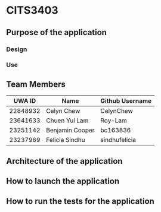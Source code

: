 # CITS3403
## Purpose of the application

### Design

### Use

## Team Members
| UWA ID | Name | Github Username |
| --------------- | --------------- | --------------- |
| 22848932 | Celyn Chew | CelynChew |
| 23641633  | Chuen Yui Lam  | Roy-Lam  |
| 23251142  | Benjamin Cooper | bc163836 |
| 23237969 | Felicia Sindhu | sindhufelicia |

## Architecture of the application

## How to launch the application

## How to run the tests for the application
